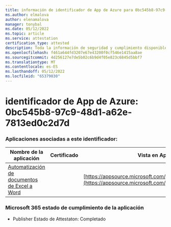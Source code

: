 ```yaml
---
title: información de identificador de App de Azure para 0bc545b8-97c9-48d1-a62e-7813ed0c2d7d
ms.author: elmalova
author: elenamalova
manager: tonybal
ms.date: 05/12/2022
ms.topic: article
ms.service: attestation
certification_type: attested
description: Toda la información de seguridad y cumplimiento disponible para 0bc545b8-97c9-48d1-a62e-7813ed0c2d7d.
ms.openlocfilehash: f461a644fd3207e67e43200f0cf546e1415aa8ae
ms.sourcegitcommit: 4d256127e7de5b02c6b9d4f05e823c6845d5bbf7
ms.translationtype: MT
ms.contentlocale: es-ES
ms.lasthandoff: 05/12/2022
ms.locfileid: "65379030"
---
```

# <a name="azure-app-id-0bc545b8-97c9-48d1-a62e-7813ed0c2d7d"></a>identificador de App de Azure: 0bc545b8-97c9-48d1-a62e-7813ed0c2d7d


### <a name="apps-associated-with-this-id"></a>Aplicaciones asociadas a este identificador:
| **Nombre de la aplicación** | **Certificado** | **Vista en AppSource** |
|--------------|---------------|-----------------------|
| [Automatización de documentos de Excel a Word](../forward/WA104380955.md) |  | [https://appsource.microsoft.com/product/office/WA104380955](https://appsource.microsoft.com/product/office/WA104380955) |

### <a name="microsoft-365-app-compliance-status"></a>Microsoft 365 estado de cumplimiento de la aplicación
- Publisher Estado de Attestaton: Completado

